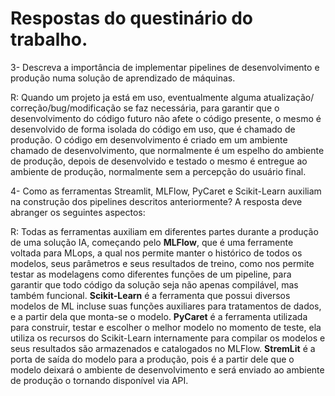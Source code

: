 # Respostas do questinário do trabalho.

3- Descreva a importância de implementar pipelines de desenvolvimento e produção numa solução de aprendizado de máquinas.

R: Quando um projeto ja está em uso, eventualmente alguma atualização/
correção/bug/modificação se faz necessária, para garantir que 
o desenvolvimento do código futuro não afete o código presente,
o mesmo é desenvolvido de forma isolada do código em uso, que é chamado de produção.
O código em desenvolvimento é criado em um ambiente chamado de desenvolvimento, que normalmente
é um espelho do ambiente de produção, depois de desenvolvido e testado
o mesmo é entregue ao ambiente de produção, normalmente sem a 
percepção do usuário final.

4- Como as ferramentas Streamlit, MLFlow, PyCaret e Scikit-Learn auxiliam na construção dos pipelines 
descritos anteriormente? A resposta deve abranger os seguintes aspectos:

R: Todas as ferramentas auxiliam em diferentes partes durante a produção de uma solução IA, começando pelo **MLFlow**, que
é uma ferramente voltada para MLops, a qual nos permite manter o histórico de todos os modelos, seus parâmetros e seus 
resultados de treino, como nos permite testar as modelagens como diferentes funções de um pipeline, para garantir que
todo código da solução seja não apenas compilável, mas também funcional. **Scikit-Learn** é a ferramenta que possui diversos
modelos de ML incluse suas funções auxiliares para tratamentos de dados, e a partir dela que monta-se o modelo. **PyCaret** é
a ferramenta utilizada para construir, testar e escolher o melhor modelo no momento de teste, ela utiliza os recursos do
Scikit-Learn internamente para compilar os modelos e seus resultados são armazenados e catalogados no MLFlow. **StremLit** é a 
porta de saída do modelo para a produção, pois é a partir dele que o modelo deixará o ambiente de desenvolvimento e será enviado
ao ambiente de produção o tornando disponível via API.